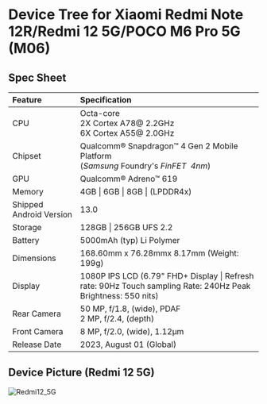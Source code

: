 # Device Tree for Xiaomi Redmi Note 12R/Redmi 12 5G/POCO M6 Pro 5G (M06)[](https://github.com/sm4450-development/device_fcnt_m06/README.md#spec-sheet)

## Spec Sheet

| Feature | Specification |
| :--- | :--- |
| CPU | Octa-core<br>2X Cortex A78@ 2.2GHz<br>6X Cortex A55@ 2.0GHz |
| Chipset | Qualcomm® Snapdragon™ 4 Gen 2 Mobile Platform<br>(*Samsung* Foundry's *FinFET*  *4nm*) |
| GPU | Qualcomm® Adreno™ 619 |
| Memory | 4GB \| 6GB \| 8GB \| (LPDDR4x) |
| Shipped Android Version | 13.0 |
| Storage | 128GB \| 256GB UFS 2.2 |
| Battery | 5000mAh (typ) Li Polymer |
| Dimensions | 168.60mm x 76.28mmx 8.17mm (Weight: 199g) |
| Display | 1080P IPS LCD (6.79" FHD+ Display \| Refresh rate: 90Hz Touch sampling Rate: 240Hz Peak Brightness: 550 nits) |
| Rear Camera | 50 MP, f/1.8, (wide), PDAF<br>2 MP, f/2.4, (depth) |
| Front Camera | 8 MP, f/2.0, (wide), 1.12µm |
| Release Date | 2023, August 01 (Global) |

## Device Picture (Redmi 12 5G)

![Redmi12_5G](https://github.com/prateekmaru/device_fcnt_m06/assets/47496067/7dac6202-af1d-4942-944a-a8bd167ecf3e)

